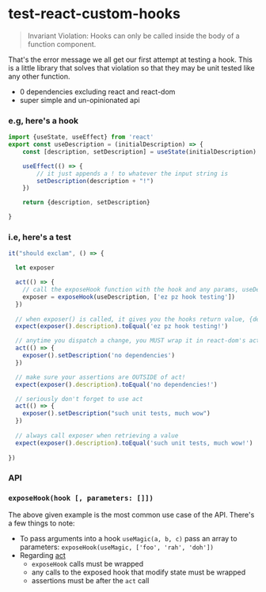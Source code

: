 <h1>test-react-custom-hooks</h1>


> Invariant Violation: Hooks can only be called inside the body of a function component.

That's the error message we all get our first attempt at testing a hook. 
This is a little library that solves that violation so that they may be unit tested like any other function.

* 0 dependencies excluding react and react-dom
* super simple and un-opinionated api

### e.g, here's a hook

```javascript
import {useState, useEffect} from 'react'
export const useDescription = (initialDescription) => {
    const [description, setDescription] = useState(initialDescription)

    useEffect(() => {
        // it just appends a ! to whatever the input string is
        setDescription(description + "!")
    })

    return {description, setDescription}

}
```

### i.e, here's a test

```javascript
it("should exclam", () => {

  let exposer

  act(() => {
    // call the exposeHook function with the hook and any params, useDescription(description: string)
    exposer = exposeHook(useDescription, ['ez pz hook testing'])
  })
  
  // when exposer() is called, it gives you the hooks return value, {description, setDescription}
  expect(exposer().description).toEqual('ez pz hook testing!')

  // anytime you dispatch a change, you MUST wrap it in react-dom's act function
  act(() => {
    exposer().setDescription('no dependencies')
  })

  // make sure your assertions are OUTSIDE of act!
  expect(exposer().description).toEqual('no dependencies!')

  // seriously don't forget to use act
  act(() => {
    exposer().setDescription("such unit tests, much wow")
  })
  
  // always call exposer when retrieving a value
  expect(exposer().description).toEqual('such unit tests, much wow!')
  
})
```

### API
### `exposeHook(hook [, parameters: []])`

The above given example is the most common use case of the API. There's a few things to note:
- To pass arguments into a hook `useMagic(a, b, c)` pass an array to parameters:
 `exposeHook(useMagic, ['foo', 'rah', 'doh'])`
- Regarding [act](https://reactjs.org/docs/test-utils.html#act)
    - `exposeHook` calls must be wrapped
    - any calls to the exposed hook that modify state must be wrapped
    - assertions must be after the `act` call
